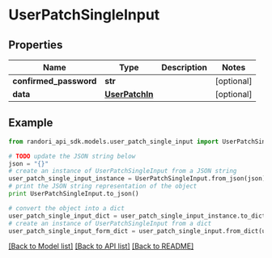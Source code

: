 # UserPatchSingleInput


## Properties

Name | Type | Description | Notes
------------ | ------------- | ------------- | -------------
**confirmed_password** | **str** |  | [optional] 
**data** | [**UserPatchIn**](UserPatchIn.md) |  | [optional] 

## Example

```python
from randori_api_sdk.models.user_patch_single_input import UserPatchSingleInput

# TODO update the JSON string below
json = "{}"
# create an instance of UserPatchSingleInput from a JSON string
user_patch_single_input_instance = UserPatchSingleInput.from_json(json)
# print the JSON string representation of the object
print UserPatchSingleInput.to_json()

# convert the object into a dict
user_patch_single_input_dict = user_patch_single_input_instance.to_dict()
# create an instance of UserPatchSingleInput from a dict
user_patch_single_input_form_dict = user_patch_single_input.from_dict(user_patch_single_input_dict)
```
[[Back to Model list]](../README.md#documentation-for-models) [[Back to API list]](../README.md#documentation-for-api-endpoints) [[Back to README]](../README.md)


